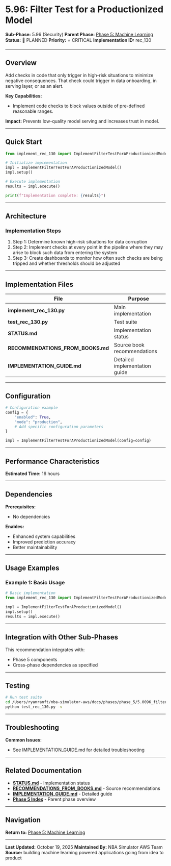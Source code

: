 # 5.96: Filter Test for a Productionized Model

**Sub-Phase:** 5.96 (Security)
**Parent Phase:** [Phase 5: Machine Learning](../PHASE_5_INDEX.md)
**Status:** 🔵 PLANNED
**Priority:** ⭐ CRITICAL
**Implementation ID:** rec_130

---

## Overview

Add checks in code that only trigger in high-risk situations to minimize negative consequences. That check could trigger in data onboarding, in serving layer, or as an alert.

**Key Capabilities:**
- Implement code checks to block values outside of pre-defined reasonable ranges.

**Impact:**
Prevents low-quality model serving and increases trust in model.

---

## Quick Start

```python
from implement_rec_130 import ImplementFilterTestForAProductionizedModel

# Initialize implementation
impl = ImplementFilterTestForAProductionizedModel()
impl.setup()

# Execute implementation
results = impl.execute()

print(f"Implementation complete: {results}")
```

---

## Architecture

### Implementation Steps

1. Step 1: Determine known high-risk situations for data corruption
2. Step 2: Implement checks at every point in the pipeline where they may arise to block such data from entering the system
3. Step 3: Create dashboards to monitor how often such checks are being tripped and whether thresholds should be adjusted

---

## Implementation Files

| File | Purpose |
|------|---------|
| **implement_rec_130.py** | Main implementation |
| **test_rec_130.py** | Test suite |
| **STATUS.md** | Implementation status |
| **RECOMMENDATIONS_FROM_BOOKS.md** | Source book recommendations |
| **IMPLEMENTATION_GUIDE.md** | Detailed implementation guide |

---

## Configuration

```python
# Configuration example
config = {
    "enabled": True,
    "mode": "production",
    # Add specific configuration parameters
}

impl = ImplementFilterTestForAProductionizedModel(config=config)
```

---

## Performance Characteristics

**Estimated Time:** 16 hours

---

## Dependencies

**Prerequisites:**
- No dependencies

**Enables:**
- Enhanced system capabilities
- Improved prediction accuracy
- Better maintainability

---

## Usage Examples

### Example 1: Basic Usage

```python
# Basic implementation
from implement_rec_130 import ImplementFilterTestForAProductionizedModel

impl = ImplementFilterTestForAProductionizedModel()
impl.setup()
results = impl.execute()
```

---

## Integration with Other Sub-Phases

This recommendation integrates with:
- Phase 5 components
- Cross-phase dependencies as specified

---

## Testing

```bash
# Run test suite
cd /Users/ryanranft/nba-simulator-aws/docs/phases/phase_5/5.0096_filter_test_for_a_productionized_model
python test_rec_130.py -v
```

---

## Troubleshooting

**Common Issues:**
- See IMPLEMENTATION_GUIDE.md for detailed troubleshooting

---

## Related Documentation

- **[STATUS.md](STATUS.md)** - Implementation status
- **[RECOMMENDATIONS_FROM_BOOKS.md](RECOMMENDATIONS_FROM_BOOKS.md)** - Source recommendations
- **[IMPLEMENTATION_GUIDE.md](IMPLEMENTATION_GUIDE.md)** - Detailed guide
- **[Phase 5 Index](../PHASE_5_INDEX.md)** - Parent phase overview

---

## Navigation

**Return to:** [Phase 5: Machine Learning](../PHASE_5_INDEX.md)

---

**Last Updated:** October 19, 2025
**Maintained By:** NBA Simulator AWS Team
**Source:** building machine learning powered applications going from idea to product
